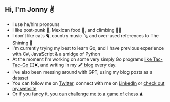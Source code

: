 ## Hi, I'm Jonny ✌

- I use he/him pronouns
- I like post-punk 🎸, Mexican food 🌮, and climbing 🧗‍♂️
- I don't like cats 🐈, country music 🪕 and over-used references to The Shining 🔪
- I'm currently trying my best to learn Go, and I have previous experience with C#, JavaScript & a smidge of Python
- At the moment I'm working on some very simply Go programs [like Tac-Tac-Go ⭕❌,](https://github.com/jonnyspicer/tic-tac-go) and writing in my [🖋 blog](https://jonnyspicer.com) every day. 
- I've also been messing around with GPT, using my blog posts as a dataset
- You can follow me on [Twitter,](https://twitter.com/jjspicer) connect with me on [LinkedIn](https://www.linkedin.com/in/jonnyspicer/) or [check out my website](https://jonnyspicer.com)
- Or if you fancy it, [you can challenge me to a game of chess ♟](https://www.chess.com/member/jspicer)
